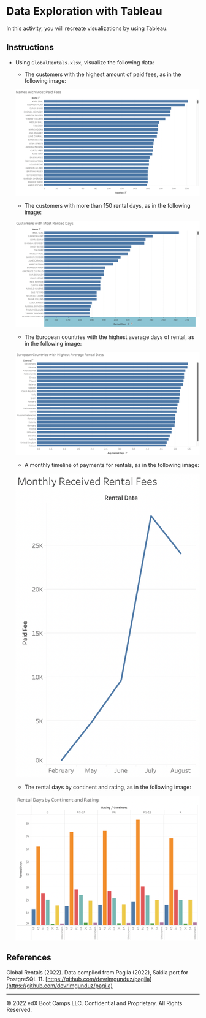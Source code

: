 # Data Exploration with Tableau

In this activity, you will recreate visualizations by using Tableau.

## Instructions

* Using `GlobalRentals.xlsx`, visualize the following data:

   * The customers with the highest amount of paid fees, as in the following image:

   ![01.png](Images/01.png)

   * The customers with more than 150 rental days, as in the following image:

   ![02.png](Images/02.png)

   * The European countries with the highest average days of rental, as in the following image:

   ![03.png](Images/03.png)

   * A monthly timeline of payments for rentals, as in the following image:

   ![04.png](Images/04.png)

   * The rental days by continent and rating, as in the following image:

   ![05.png](Images/05.png)

## References

Global Rentals (2022). Data compiled from Pagila (2022), Sakila port for PostgreSQL 11.
[https://github.com/devrimgunduz/pagila](https://github.com/devrimgunduz/pagila)

---

© 2022 edX Boot Camps LLC. Confidential and Proprietary. All Rights Reserved.
